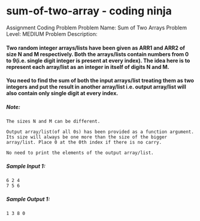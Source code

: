 # sum-of-two-array - coding ninja

Assignment Coding Problem
Problem Name: Sum of Two Arrays 
Problem Level: MEDIUM
Problem Description: 
#### Two random integer arrays/lists have been given as ARR1 and ARR2 of size N and M respectively. Both the arrays/lists contain numbers from 0 to 9(i.e. single digit integer is present at every index). The idea here is to represent each array/list as an integer in itself of digits N and M.

#### You need to find the sum of both the input arrays/list treating them as two integers and put the result in another array/list i.e. output array/list will also contain only single digit at every index.

##### Note:
    The sizes N and M can be different. 

    Output array/list(of all 0s) has been provided as a function argument. Its size will always be one more than the size of the bigger array/list. Place 0 at the 0th index if there is no carry. 
    
    No need to print the elements of the output array/list.

 ##### Sample Input 1:
    
    
    6 2 4
    7 5 6

##### Sample Output 1:
    1 3 8 0


    
    
    
